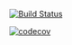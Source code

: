 [![Build Status](https://travis-ci.com/PrashamJhaveri/Assignment-3.svg?branch=master)](https://travis-ci.com/PrashamJhaveri/Assignment-3)

[![codecov](https://codecov.io/gh/PrashamJhaveri/Assignment-3/branch/master/graph/badge.svg)](https://codecov.io/gh/PrashamJhaveri/Assignment-3)
